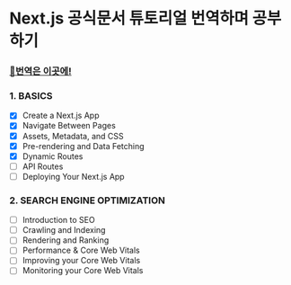 # Next.js 공식문서 튜토리얼 번역하며 공부하기

### [🔗번역은 이곳에!](https://velog.io/@jaewoneee/NextJS-Next.JS-%EA%B3%B5%EC%8B%9D%EB%AC%B8%EC%84%9C-%EB%B2%88%EC%97%AD%ED%95%98%EB%A9%B0-%EA%B3%B5%EB%B6%80%ED%95%98%EA%B8%B0)

### 1. BASICS
- [x] Create a Next.js App
- [x] Navigate Between Pages
- [x] Assets, Metadata, and CSS
- [x] Pre-rendering and Data Fetching
- [x] Dynamic Routes
- [ ] API Routes
- [ ] Deploying Your Next.js App

### 2. SEARCH ENGINE OPTIMIZATION
- [ ] Introduction to SEO
- [ ] Crawling and Indexing
- [ ] Rendering and Ranking
- [ ] Performance & Core Web Vitals
- [ ] Improving your Core Web Vitals
- [ ] Monitoring your Core Web Vitals

